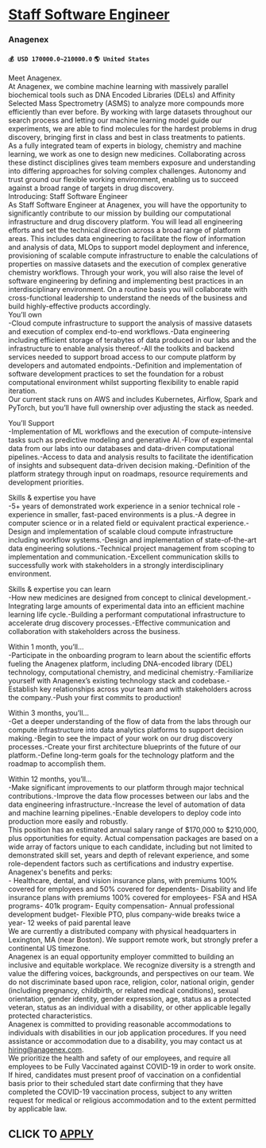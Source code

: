# [Staff Software Engineer](https://www.remotewlb.com/apply/staff-software-engineer-90531)  
### Anagenex  
#### `💰 USD 170000.0~210000.0` `🌎 United States`  
Meet Anagenex.  
At Anagenex, we combine machine learning with massively parallel biochemical tools such as DNA Encoded Libraries (DELs) and Affinity Selected Mass Spectrometry (ASMS) to analyze more compounds more efficiently than ever before. By working with large datasets throughout our search process and letting our machine learning model guide our experiments, we are able to find molecules for the hardest problems in drug discovery, bringing first in class and best in class treatments to patients.  
As a fully integrated team of experts in biology, chemistry and machine learning, we work as one to design new medicines. Collaborating across these distinct disciplines gives team members exposure and understanding into differing approaches for solving complex challenges. Autonomy and trust ground our flexible working environment, enabling us to succeed against a broad range of targets in drug discovery.  
Introducing: Staff Software Engineer  
As Staff Software Engineer at Anagenex, you will have the opportunity to significantly contribute to our mission by building our computational infrastructure and drug discovery platform. You will lead all engineering efforts and set the technical direction across a broad range of platform areas. This includes data engineering to facilitate the flow of information and analysis of data, MLOps to support model deployment and inference, provisioning of scalable compute infrastructure to enable the calculations of properties on massive datasets and the execution of complex generative chemistry workflows. Through your work, you will also raise the level of software engineering by defining and implementing best practices in an interdisciplinary environment. On a routine basis you will collaborate with cross-functional leadership to understand the needs of the business and build highly-effective products accordingly.  
You’ll own  
-Cloud compute infrastructure to support the analysis of massive datasets and execution of complex end-to-end workflows.-Data engineering including efficient storage of terabytes of data produced in our labs and the infrastructure to enable analysis thereof.-All the toolkits and backend services needed to support broad access to our compute platform by developers and automated endpoints.-Definition and implementation of software development practices to set the foundation for a robust computational environment whilst supporting flexibility to enable rapid iteration.  
Our current stack runs on AWS and includes Kubernetes, Airflow, Spark and PyTorch, but you’ll have full ownership over adjusting the stack as needed.  
  
You’ll Support  
-Implementation of ML workflows and the execution of compute-intensive tasks such as predictive modeling and generative AI.-Flow of experimental data from our labs into our databases and data-driven computational pipelines.-Access to data and analysis results to facilitate the identification of insights and subsequent data-driven decision making.-Definition of the platform strategy through input on roadmaps, resource requirements and development priorities.  
  
Skills & expertise you have  
-5+ years of demonstrated work experience in a senior technical role - experience in smaller, fast-paced environments is a plus.-A degree in computer science or in a related field or equivalent practical experience.-Design and implementation of scalable cloud compute infrastructure including workflow systems.-Design and implementation of state-of-the-art data engineering solutions.-Technical project management from scoping to implementation and communication.-Excellent communication skills to successfully work with stakeholders in a strongly interdisciplinary environment.   
  
Skills & expertise you can learn  
-How new medicines are designed from concept to clinical development.-Integrating large amounts of experimental data into an efficient machine learning life cycle.-Building a performant computational infrastructure to accelerate drug discovery processes.-Effective communication and collaboration with stakeholders across the business.  
  
Within 1 month, you’ll…  
-Participate in the onboarding program to learn about the scientific efforts fueling the Anagenex platform, including DNA-encoded library (DEL) technology, computational chemistry, and medicinal chemistry.-Familiarize yourself with Anagenex’s existing technology stack and codebase.-Establish key relationships across your team and with stakeholders across the company.-Push your first commits to production!  
  
Within 3 months, you’ll…  
-Get a deeper understanding of the flow of data from the labs through our compute infrastructure into data analytics platforms to support decision making.-Begin to see the impact of your work on our drug discovery processes.-Create your first architecture blueprints of the future of our platform.-Define long-term goals for the technology platform and the roadmap to accomplish them.  
  
Within 12 months, you’ll…  
-Make significant improvements to our platform through major technical contributions.-Improve the data flow processes between our labs and the data engineering infrastructure.-Increase the level of automation of data and machine learning pipelines.-Enable developers to deploy code into production more easily and robustly.  
This position has an estimated annual salary range of $170,000 to $210,000, plus opportunities for equity. Actual compensation packages are based on a wide array of factors unique to each candidate, including but not limited to demonstrated skill set, years and depth of relevant experience, and some role-dependent factors such as certifications and industry expertise.  
Anagenex's benefits and perks:  
\- Healthcare, dental, and vision insurance plans, with premiums 100% covered for employees and 50% covered for dependents- Disability and life insurance plans with premiums 100% covered for employees- FSA and HSA programs- 401k program- Equity compensation- Annual professional development budget- Flexible PTO, plus company-wide breaks twice a year- 12 weeks of paid parental leave  
We are currently a distributed company with physical headquarters in Lexington, MA (near Boston). We support remote work, but strongly prefer a continental US timezone.  
Anagenex is an equal opportunity employer committed to building an inclusive and equitable workplace. We recognize diversity is a strength and value the differing voices, backgrounds, and perspectives on our team. We do not discriminate based upon race, religion, color, national origin, gender (including pregnancy, childbirth, or related medical conditions), sexual orientation, gender identity, gender expression, age, status as a protected veteran, status as an individual with a disability, or other applicable legally protected characteristics.  
Anagenex is committed to providing reasonable accommodations to individuals with disabilities in our job application procedures. If you need assistance or accommodation due to a disability, you may contact us at hiring@anagenex.com.  
We prioritize the health and safety of our employees, and require all employees to be Fully Vaccinated against COVID-19 in order to work onsite. If hired, candidates must present proof of vaccination on a confidential basis prior to their scheduled start date confirming that they have completed the COVID-19 vaccination process, subject to any written request for medical or religious accommodation and to the extent permitted by applicable law.  
## CLICK TO [APPLY](https://www.remotewlb.com/apply/staff-software-engineer-90531)

